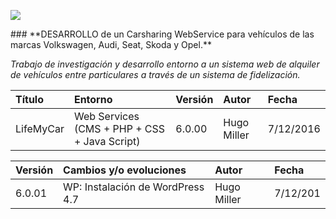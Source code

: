 <p align="left">
<img src="https://s14.postimg.org/o92ijo4o1/lifemycargithub.png">
</p>
### **DESARROLLO de un Carsharing WebService para vehículos de las marcas Volkswagen, Audi, Seat, Skoda y Opel.**

_Trabajo de investigación y desarrollo entorno a un sistema web de alquiler de vehículos entre particulares a través de un sistema de fidelización._

| Título | Entorno | Versión |Autor|Fecha|
|:------------- |:---------------|:---------------|:---------------|:---------------|
| LifeMyCar     | Web Services (CMS + PHP + CSS + Java Script) |6.0.00|Hugo Miller|7/12/2016|




| Versión |Cambios y/o evoluciones |Autor|Fecha|
|:------------- |:---------------|:---------------|:---------------|
|6.0.01    | WP: Instalación de WordPress 4.7| Hugo Miller|7/12/201



